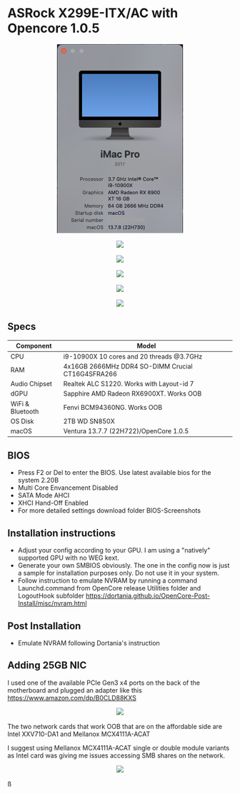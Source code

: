 # ASRock X299E-ITX/AC with Opencore 1.0.5
<p align="center">
  <img src="Docs/AboutThisMac.png" align=center">
 </p>
 <p align="center">
  <img src="Docs/PCI.png" align=center">
 </p>
 <p align="center">
  <img src="Docs/USB.png" align=center">
 </p>
 <p align="center">
  <img src="Docs/Peripherals.png" align=center">
 </p>
 <p align="center">
  <img src="Docs/Geekbench_CPU.png" align=center">
 </p>
  <p align="center">
  <img src="Docs/Geekbench_Metal.png" align=center">
 </p>

## Specs
| **Component** | **Model** |
| ------------- | --------- |
| CPU | i9-10900X 10 cores and 20 threads @3.7GHz |
| RAM | 4x16GB 2666MHz DDR4 SO-DIMM Crucial CT16G4SFRA266 |
| Audio Chipset | Realtek ALC S1220. Works with Layout-id 7 |
| dGPU | Sapphire AMD Radeon RX6900XT. Works OOB |
| WiFi & Bluetooth | Fenvi BCM94360NG. Works OOB |
| OS Disk | 2TB WD SN850X |
| macOS | Ventura 13.7.7 (22H722)/OpenCore 1.0.5

## BIOS
- Press F2 or Del to enter the BIOS. Use latest available bios for the system 2.20B
- Multi Core Envancement Disabled
- SATA Mode AHCI
- XHCI Hand-Off Enabled
- For more detailed settings download folder BIOS-Screenshots

## Installation instructions
- Adjust your config according to your GPU. I am using a "natively" supported GPU with no WEG kext.
- Generate your own SMBIOS obviously. The one in the config now is just a sample for installation purposes only. Do not use it in your system.
- Follow instruction to emulate NVRAM by running a command Launchd.command from OpenCore release Utilities folder and LogoutHook subfolder https://dortania.github.io/OpenCore-Post-Install/misc/nvram.html

## Post Installation
- Emulate NVRAM following Dortania's instruction

## Adding 25GB NIC
I used one of the available PCIe Gen3 x4 ports on the back of the motherboard and plugged an adapter like this https://www.amazon.com/dp/B0CLD88KXS

  <p align="center">
  <img src="Docs/PCIe-adapter.png" align=center">
 </p>
The two network cards that work OOB that are on the affordable side are Intel XXV710-DA1 and Mellanox MCX4111A-ACAT

I suggest using Mellanox MCX4111A-ACAT single or double module variants as Intel card was giving me issues accessing SMB shares on the network.
  <p align="center">
  <img src="Docs/Mellanox.png" align=center">
 </p>
 ß